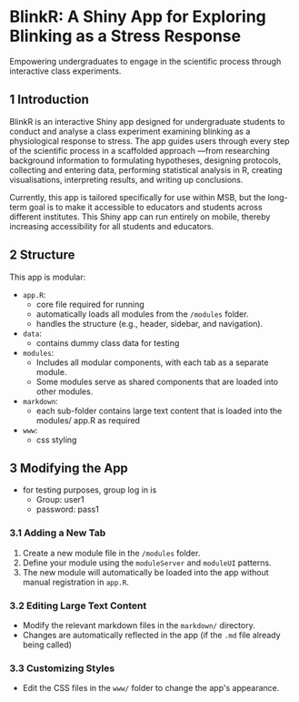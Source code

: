 
# BlinkR: A Shiny App for Exploring Blinking as a Stress Response

Empowering undergraduates to engage in the scientific process through interactive class experiments.

## 1	Introduction
BlinkR is an interactive Shiny app designed for undergraduate students to conduct and analyse a class experiment examining blinking as a physiological response to stress. The app guides users through every step of the scientific process in a scaffolded approach —from researching background information to formulating hypotheses, designing protocols, collecting and entering data, performing statistical analysis in R, creating visualisations, interpreting results, and writing up conclusions. 

Currently, this app is tailored specifically for use within MSB, but the long-term goal is to make it accessible to educators and students across different institutes. This Shiny app can run entirely on mobile, thereby increasing accessibility for all students and educators. 

## 2	Structure
This app is modular:

- `app.R`:
	- core file required for running
	- automatically loads all modules from the `/modules` folder.
	- handles the structure (e.g., header, sidebar, and navigation).
- `data`: 
	- contains dummy class data for testing
- `modules`:
	- Includes all modular components, with each tab as a separate module.
	- Some modules serve as shared components that are loaded into other modules.
- `markdown`:
	- each sub-folder contains large text content that is loaded into the modules/ app.R as required
- `www`:
	- css styling

## 3	Modifying the App
- for testing purposes, group log in is
	- Group: user1
	- password: pass1
### 3.1	Adding a New Tab

1. Create a new module file in the `/modules` folder.
2. Define your module using the `moduleServer` and `moduleUI` patterns.
3. The new module will automatically be loaded into the app without manual registration in `app.R`.

### 3.2	Editing Large Text Content

- Modify the relevant markdown files in the `markdown/` directory.
- Changes are automatically reflected in the app (if the `.md` file already being called)

### 3.3	Customizing Styles

- Edit the CSS files in the `www/` folder to change the app's appearance.

